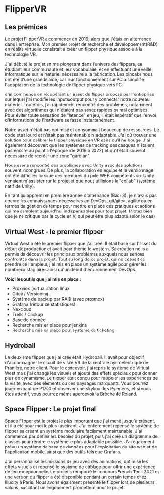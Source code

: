 # FlipperVR

## Les prémices

Le projet FlipperVR a commencé en 2019, alors que j'étais en alternance dans l'entreprise. Mon premier projet de recherche et développement(R&D) en réalité virtuelle consistait à créer un flipper physique associé à la technologie VR.

J'ai débuté le projet en me plongeant dans l'univers des flippers, en étudiant leur communauté et leur vocabulaire, et en effectuant une veille informatique sur le matériel nécessaire à la fabrication. Les pincabs nous ont été d'une grande aide, car leur fonctionnement sur PC a simplifié l'adaptation de la technologie de flipper physique vers PC.

J'ai commencé en récupérant un asset de flipper proposé par l'entreprise sur lequel j'ai modifié les inputs/output pour y connecter notre nouveau matériel. Toutefois, j'ai rapidement rencontré des problèmes, notamment avec des algorithmes qui n'étaient pas assez rapides ou mal optimisés. Pour éviter toute sensation de "latence" en jeu, il était impératif que l'envoi d'informations de l'hardware se fasse instantanément.

Notre asset n'était pas optimisé et consommait beaucoup de ressources. Le code était lourd et n'était pas maintenable ni adaptable. J'ai dû trouver une solution pour calibrer le flipper physique en VR sans qu'il ne bouge. J'ai également découvert que les systèmes de tracking des casques n'étaient pas encore au point à l'époque (de 2019 à 2022) et qu'il était souvent nécessaire de recréer une zone "gardian".

Nous avons rencontré des problèmes avec Unity avec des solutions souvent incongrues. De plus, la collaboration en équipe et le versionnage ont été difficiles lorsque des membres du pôle WEB compétents sur Unity venaient m'assister sur le projet et que nous utilisions le "collab" (système natif de Unity).

En tant qu'apprenti en première année d'alternance (Bac+3), je n'avais pas encore les connaissances nécessaires en DevOps, git/gitea, agilité ou en termes de gestion de temps pour mettre en place ces pratiques et notions qui me semblent aujourd'hui indispensables pour tout projet. 
(Notez bien que je ne critique pas le cycle en V, qui peut être plus adapté selon le cas)

## Virtual West - le premier flipper

Virtual West a été le premier flipper que j'ai créé. Il était basé sur l'asset du début de production et avait pour thème le western. Sa création nous a permis de découvrir les principaux problèmes auxquels nous serions confrontés dans le projet. Tout au long de ce projet, qui ne cessait de prendre de l'ampleur, j'ai mis en place un système agile pour gérer les nombreux stagiaires ainsi qu'un début d'environnement DevOps.

**Voici les outils que j'ai mis en place :**

- Proxmox (virtualisation linux)
- Gitea / Versioning
- Système de backup par RAID (avec proxmox)
- Grafana (retour de statistiques)
- Nexcloud
- Trello / Clickup
- Base de donnée
- Recherche mis en place pour jenkins
- Recherche mis en place pour système de ticketing

## Hydroball

Le deuxième flipper que j'ai créé était Hydroball. Il avait pour objectif d'accompagner le circuit de visite VR de la centrale hydroélectrique de Pranière, notre client. Pour le concevoir, j'ai repris le système de Virtual West mais j'ai changé les visuels et ajouté des effets spéciaux pour donner plus de dynamisme. Le flipper était conçu pour rappeler les expériences de la visite, avec des éléments ou des paysages marquants. Vous pourrez jouer en haut de P1700 et observer une skybox des Pyrénées, et si vous êtes attentif, vous pourrez même apercevoir la Brèche de Roland. 

## Space Flipper : Le projet final

Space Flipper est le projet le plus important que j'ai mené jusqu'à présent, et il a été pour moi le plus fascinant. J'ai entièrement repensé le système de flipper en créant un système modulaire facilement maintenable. J'ai commencé par définir les besoins du projet, puis j'ai créé un diagramme de classes pour rendre le système le plus adaptable possible. J'ai également prévu un système de base de données pour l'exploitation du site web et de l'application mobile, ainsi que des outils tels que Grafana.

J'ai personnalisé les missions de jeu avec des animations, optimisé les effets visuels et repensé le système de câblage pour offrir une expérience de jeu exceptionnelle. Le projet a remporté le concours French Tech 2021 et une version du flipper a été disponible pendant un certain temps chez Illucity à Paris. Nous avons également présenté le flipper lors de plusieurs salons, suscitant un engouement prometteur pour le projet.
